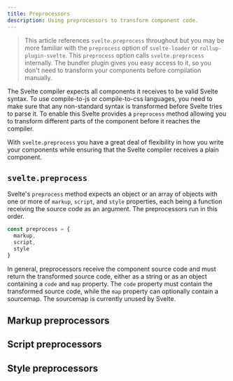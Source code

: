 ```yaml
---
title: Preprocessors
description: Using preprocessors to transform component code.
---
```


> This article references `svelte.preprocess` throughout but you may be more familiar with the `preprocess` option of `svelte-loader` or `rollup-plugin-svelte`. This `preprocess` option calls `svelte.preprocess` internally. The bundler plugin gives you easy access to it, so you don't need to transform your components before compilation manually.

The Svelte compiler expects all components it receives to be valid Svelte syntax. To use compile-to-js or compile-to-css languages, you need to make sure that any non-standard syntax is transformed before Svelte tries to parse it. To enable this Svelte provides a `preprocess` method allowing you to transform different parts of the component before it reaches the compiler.

With `svelte.preprocess` you have a great deal of flexibility in how you write your components while ensuring that the Svelte compiler receives a plain component.

## `svelte.preprocess`

Svelte's `preprocess` method expects an object or an array of objects with one or more of `markup`, `script`, and `style` properties, each being a function receiving the source code as an argument. The preprocessors run in this order.

```js
const preprocess = {
  markup,
  script,
  style
}
```

In general, preprocessors receive the component source code and must return the transformed source code, either as a string or as an object containing a `code` and `map` property. The `code` property must contain the transformed source code, while the `map` property can optionally contain a sourcemap. The sourcemap is currently unused  by Svelte.

## Markup preprocessors

## Script preprocessors

## Style preprocessors
